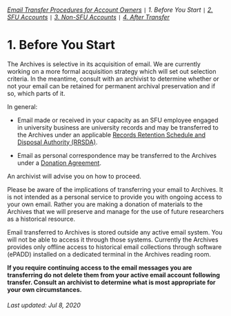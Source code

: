 ###### [Email Transfer Procedures for Account Owners](./account-owners.md) `|` 1. Before You Start `|` [2. SFU Accounts](./s2-sfu-accounts.md) `|` [3. Non-SFU Accounts](./s3-non-sfu-accounts.md) `|` [4. After Transfer](./s4-after-transfer.md)

# 1. Before You Start
The Archives is selective in its acquisition of email. We are currently working on a more formal acquisition strategy which will set out selection criteria. In the meantime, consult with an archivist to determine whether or not your email can be retained for permanent archival preservation and if so, which parts of it.

In general:
* Email made or received in your capacity as an SFU employee engaged in university business are university records and may be transferred to the Archives under an applicable [Records Retention Schedule and Disposal Authority (RRSDA)](http://www.sfu.ca/archives2/dur/rrsdas.html).

* Email as personal correspondence may be transferred to the Archives under a [Donation Agreement](http://www.sfu.ca/archives/for-donors/donations.html).

An archivist will advise you on how to proceed.

Please be aware of the implications of transferring your email to Archives. It is not intended as a personal service to provide you with ongoing access to your own email. Rather you are making a donation of materials to the Archives that we will preserve and manage for the use of future researchers as a historical resource.

Email transferred to Archives is stored outside any active email system. You will not be able to access it through those systems. Currently the Archives provides only offline access to historical email collections through software (ePADD) installed on a dedicated terminal in the Archives reading room.

**If you require continuing access to the email messages you are transferring do not delete them from your active email account following transfer. Consult an archivist to determine what is most appropriate for your own circumstances.**

###### Last updated: Jul 8, 2020

